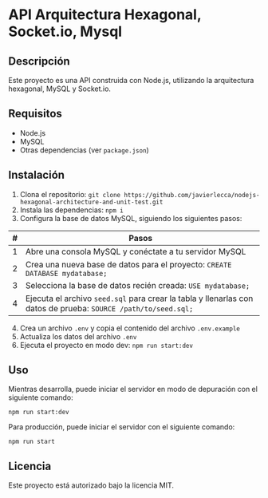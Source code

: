 # API Arquitectura Hexagonal, Socket.io, Mysql

## Descripción

Este proyecto es una API construida con Node.js, utilizando la arquitectura hexagonal, MySQL y Socket.io.

## Requisitos

- Node.js
- MySQL
- Otras dependencias (ver `package.json`)

## Instalación

1. Clona el repositorio: `git clone https://github.com/javierlecca/nodejs-hexagonal-architecture-and-unit-test.git`
2. Instala las dependencias: `npm i`
3. Configura la base de datos MySQL, siguiendo los siguientes pasos:

|#  | Pasos        |
|---|--------------|
| 1 | Abre una consola MySQL y conéctate a tu servidor MySQL|
| 2 | Crea una nueva base de datos para el proyecto: `CREATE DATABASE mydatabase;`|
| 3 | Selecciona la base de datos recién creada: `USE mydatabase;`|
| 4 | Ejecuta el archivo `seed.sql` para crear la tabla y llenarlas con datos de prueba: `SOURCE /path/to/seed.sql;`|

4. Crea un archivo `.env` y copia el contenido del archivo `.env.example`
5. Actualiza los datos del archivo `.env`
6. Ejecuta el proyecto en modo dev: `npm run start:dev`

## Uso

Mientras desarrolla, puede iniciar el servidor en modo de depuración con el siguiente comando:

```
npm run start:dev
```

Para producción, puede iniciar el servidor con el siguiente comando:

```
npm run start
```

## Licencia

Este proyecto está autorizado bajo la licencia MIT.

